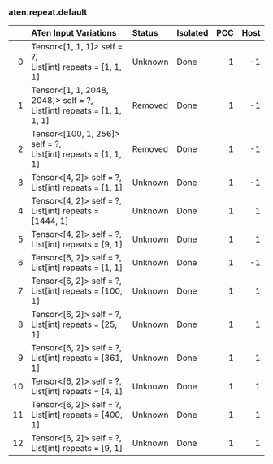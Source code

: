 ### aten.repeat.default
|    | ATen Input Variations                                                    | Status   | Isolated   |   PCC |   Host |
|---:|:-------------------------------------------------------------------------|:---------|:-----------|------:|-------:|
|  0 | Tensor<[1, 1, 1]> self = ?,<br>List[int] repeats = [1, 1, 1]             | Unknown  | Done       |     1 |     -1 |
|  1 | Tensor<[1, 1, 2048, 2048]> self = ?,<br>List[int] repeats = [1, 1, 1, 1] | Removed  | Done       |     1 |     -1 |
|  2 | Tensor<[100, 1, 256]> self = ?,<br>List[int] repeats = [1, 1, 1]         | Removed  | Done       |     1 |     -1 |
|  3 | Tensor<[4, 2]> self = ?,<br>List[int] repeats = [1, 1]                   | Unknown  | Done       |     1 |     -1 |
|  4 | Tensor<[4, 2]> self = ?,<br>List[int] repeats = [1444, 1]                | Unknown  | Done       |     1 |      1 |
|  5 | Tensor<[4, 2]> self = ?,<br>List[int] repeats = [9, 1]                   | Unknown  | Done       |     1 |      1 |
|  6 | Tensor<[6, 2]> self = ?,<br>List[int] repeats = [1, 1]                   | Unknown  | Done       |     1 |     -1 |
|  7 | Tensor<[6, 2]> self = ?,<br>List[int] repeats = [100, 1]                 | Unknown  | Done       |     1 |      1 |
|  8 | Tensor<[6, 2]> self = ?,<br>List[int] repeats = [25, 1]                  | Unknown  | Done       |     1 |      1 |
|  9 | Tensor<[6, 2]> self = ?,<br>List[int] repeats = [361, 1]                 | Unknown  | Done       |     1 |      1 |
| 10 | Tensor<[6, 2]> self = ?,<br>List[int] repeats = [4, 1]                   | Unknown  | Done       |     1 |      1 |
| 11 | Tensor<[6, 2]> self = ?,<br>List[int] repeats = [400, 1]                 | Unknown  | Done       |     1 |      1 |
| 12 | Tensor<[6, 2]> self = ?,<br>List[int] repeats = [9, 1]                   | Unknown  | Done       |     1 |      1 |

